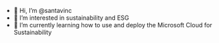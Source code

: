 - 👋 Hi, I’m @santavinc
- 👀 I’m interested in sustainability and ESG
- 🌱 I’m currently learning how to use and deploy the Microsoft Cloud for Sustainability

